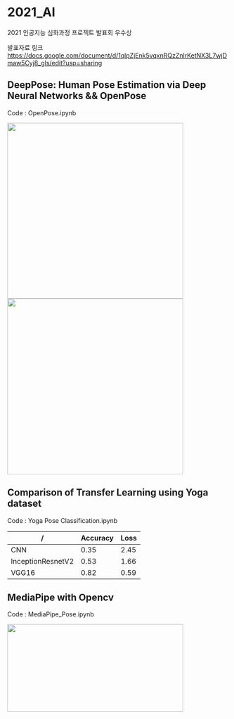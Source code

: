 # 2021_AI
2021 인공지능 심화과정 프로젝트 발표회 우수상

발표자료 링크
https://docs.google.com/document/d/1qlpZjEnk5vqxnRQzZnlrKetNX3L7wjDmaw5Cyj8_gls/edit?usp=sharing


## DeepPose: Human Pose Estimation via Deep Neural Networks && OpenPose
Code : OpenPose.ipynb

<img src="https://user-images.githubusercontent.com/61814500/147670534-004ee45b-1059-45b0-8154-dcb8fa83c182.png" width="400" height="400"/>
<img src="https://user-images.githubusercontent.com/61814500/147670537-7144c323-5368-4048-a89a-7b64f5f67cc3.png" width="400" height="400"/>


## Comparison of Transfer Learning using Yoga dataset
Code : Yoga Pose Classification.ipynb


/|Accuracy|Loss
----- | ----- | -----
CNN|0.35|2.45|
InceptionResnetV2|0.53|1.66
VGG16|0.82|0.59



## MediaPipe with Opencv
Code : MediaPipe_Pose.ipynb


<img src="https://user-images.githubusercontent.com/61814500/147670736-3670acfa-ca7a-4362-b48c-1d08903ae3b0.png" width="400" height="200"/>
